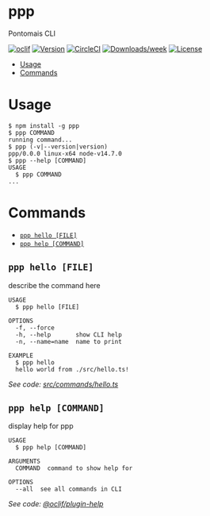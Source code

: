 ppp
===

Pontomais CLI

[![oclif](https://img.shields.io/badge/cli-oclif-brightgreen.svg)](https://oclif.io)
[![Version](https://img.shields.io/npm/v/ppp.svg)](https://npmjs.org/package/ppp)
[![CircleCI](https://circleci.com/gh/fmilani/ppp/tree/master.svg?style=shield)](https://circleci.com/gh/fmilani/ppp/tree/master)
[![Downloads/week](https://img.shields.io/npm/dw/ppp.svg)](https://npmjs.org/package/ppp)
[![License](https://img.shields.io/npm/l/ppp.svg)](https://github.com/fmilani/ppp/blob/master/package.json)

<!-- toc -->
* [Usage](#usage)
* [Commands](#commands)
<!-- tocstop -->
# Usage
<!-- usage -->
```sh-session
$ npm install -g ppp
$ ppp COMMAND
running command...
$ ppp (-v|--version|version)
ppp/0.0.0 linux-x64 node-v14.7.0
$ ppp --help [COMMAND]
USAGE
  $ ppp COMMAND
...
```
<!-- usagestop -->
# Commands
<!-- commands -->
* [`ppp hello [FILE]`](#ppp-hello-file)
* [`ppp help [COMMAND]`](#ppp-help-command)

## `ppp hello [FILE]`

describe the command here

```
USAGE
  $ ppp hello [FILE]

OPTIONS
  -f, --force
  -h, --help       show CLI help
  -n, --name=name  name to print

EXAMPLE
  $ ppp hello
  hello world from ./src/hello.ts!
```

_See code: [src/commands/hello.ts](https://github.com/fmilani/ppp/blob/v0.0.0/src/commands/hello.ts)_

## `ppp help [COMMAND]`

display help for ppp

```
USAGE
  $ ppp help [COMMAND]

ARGUMENTS
  COMMAND  command to show help for

OPTIONS
  --all  see all commands in CLI
```

_See code: [@oclif/plugin-help](https://github.com/oclif/plugin-help/blob/v3.1.0/src/commands/help.ts)_
<!-- commandsstop -->
